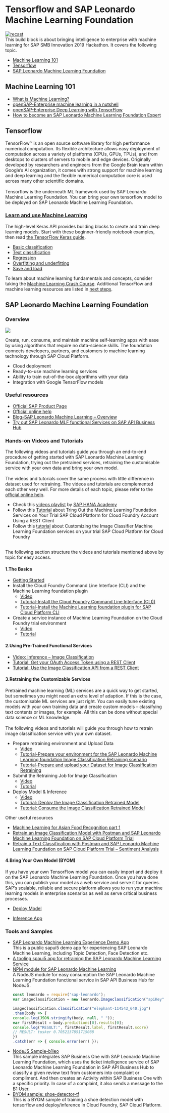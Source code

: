 # Tensorflow and SAP Leonardo Machine Learning Foundation
<a href="https://help.sap.com/viewer/product/SAP_LEONARDO_MACHINE_LEARNING_FOUNDATION/1.0/en-US"><img src="https://cdn-images-1.medium.com/max/1600/1*-iY0wsA8fIILyDmerX4N0Q.jpeg"  alt="recast" width="" /></a>
<br/>
This build block is about bringing intelligence to enterprise with machine learning for SAP SMB Innovation 2019 Hackathon. It covers the following topic.

* [Machine Learning 101](#Machine-Learning-101)
* [Tensorflow](#Tensorflow)
* [SAP Leonardo Machine Learning Foundation](#SAP-Leonardo-Machine-Learning-Foundation)

## Machine Learning 101
* [What is Machine Learning?](https://www.sap.com/sea/products/leonardo/machine-learning/what-is-machine-learning.html)
* [openSAP-Enterprise machine learning in a nutshell](https://open.sap.com/courses/ml1)
* [openSAP-Enterprise Deep Learning with TensorFlow](https://open.sap.com/courses/ml2)
* [How to become an SAP Leonardo Machine Learning Foundation Expert](https://blogs.sap.com/2018/11/13/how-to-become-an-sap-leonardo-machine-learning-foundation-expert/)

## Tensorflow
TensorFlow™ is an open source software library for high performance numerical computation. Its flexible architecture allows easy deployment of computation across a variety of platforms (CPUs, GPUs, TPUs), and from desktops to clusters of servers to mobile and edge devices. Originally developed by researchers and engineers from the Google Brain team within Google’s AI organization, it comes with strong support for machine learning and deep learning and the flexible numerical computation core is used across many other scientific domains.
<br>
<br/>
Tensorflow is the underneath ML framework used by SAP Leonardo Machine Learning Foundation. You can bring your own tensorflow model to be deployed on SAP Leonardo Machine Learning Foundation.

### [Learn and use Machine Learning](https://www.tensorflow.org/tutorials)
The high-level Keras API provides building blocks to create and train deep learning models. Start with these beginner-friendly notebook examples, then read [the TensorFlow Keras guide](https://www.tensorflow.org/guide/keras).
<br/>
* [Basic classification](https://www.tensorflow.org/tutorials/keras/basic_classification)
* [Text classification](https://www.tensorflow.org/tutorials/keras/basic_text_classification)
* [Regression](https://www.tensorflow.org/tutorials/keras/basic_regression)
* [Overfitting and underfitting](https://www.tensorflow.org/tutorials/keras/overfit_and_underfit)
* [Save and load](https://www.tensorflow.org/tutorials/keras/save_and_restore_models)

To learn about machine learning fundamentals and concepts, consider taking the [Machine Learning Crash Course](https://developers.google.com/machine-learning/crash-course/). Additional TensorFlow and machine learning resources are listed in [next steps](https://www.tensorflow.org/tutorials/next_steps).

## SAP Leonardo Machine Learning Foundation
### Overview
![](https://i.imgur.com/g7gLkuX.jpg)

Create, run, consume, and maintain machine self-learning apps with ease by using algorithms that require no data-science skills. The foundation connects developers, partners, and customers to machine learning technology through SAP Cloud Platform.

* Cloud deployment
* Ready-to-use machine learning services
* Ability to train out-of-the-box algorithms with your data
* Integration with Google TensorFlow models

### Useful resources
* [Official SAP Product Page](https://www.sap.com/sea/products/machine-learning-foundation.html)
* [Official online help](https://help.sap.com/viewer/product/SAP_LEONARDO_MACHINE_LEARNING_FOUNDATION/1.0/en-US)
* [Blog-SAP Leonardo Machine Learning – Overview](https://blogs.sap.com/2018/01/29/sap-leonardo-machine-learning-overview/)
* [Try out SAP Leonardo MLF functional Services on SAP API Business Hub](https://api.sap.com/package/SAPLeonardoMLFunctionalServices?section=Artifacts)

### Hands-on Videos and Tutorials
The following videos and tutorials guide you through an end-to-end procedure of getting started with SAP Leonardo Machine Learning Foundation, trying out the pretrained services, retraining the customisable service with your own data and bring your own model. 
<br/>
<br/>
The videos and tutorials cover the same process with little difference in dataset used for retraining. The videos and tutorials are complemented each other very well. For more details of each topic, please refer to the [official online help](https://help.sap.com/viewer/product/SAP_LEONARDO_MACHINE_LEARNING_FOUNDATION/1.0/en-US).
* Check this [videos playlist](https://www.youtube.com/watch?v=5wQRK6Mr7YU&list=PLkzo92owKnVzGkWq8Ge2q1lOWeYcBoK0q) by [SAP HANA Academy](https://www.youtube.com/channel/UCRhV_0Jlwgz_v3jmAuhHYZg)
* Follow this [Tutorial](https://developers.sap.com/group.cp-mlf-rest.html) about Tring Out the Machine Learning Foundation Services on Your Trial SAP Cloud Platform for Cloud Foundry Account Using a REST Client
* Follow this [tutorial](https://developers.sap.com/group.cp-mlf-retrain.html) about Customizing the Image Classifier Machine Learning Foundation services on your trial SAP Cloud Platform for Cloud Foundry

<br/>
The following section structure the videos and tutorials mentioned above by topic for easy access.

#### 1.The Basics
* [Getting Started](https://www.youtube.com/watch?v=5wQRK6Mr7YU&index=1&list=PLkzo92owKnVzGkWq8Ge2q1lOWeYcBoK0q)
* Install the Cloud Foundry Command Line Interface (CLI) and the Machine Learning foundation plugin
    * [Video](https://www.youtube.com/watch?v=XYTE4XB9KtE&list=PLkzo92owKnVzGkWq8Ge2q1lOWeYcBoK0q&index=3)
    * [Tutorial-Install the Cloud Foundry Command Line Interface (CLI))](https://developers.sap.com/tutorials/cp-cf-download-cli.html)
    * [Tutorial-Install the Machine Learning foundation plugin for SAP Cloud Platform CLI](https://developers.sap.com/tutorials/cp-mlf-install-sapmlcli.html)
* Create a service instance of Machine Learning Foundation on the Cloud Foundry trial environment
    * [Video](https://www.youtube.com/watch?v=_7h9OKWj_LA&index=4&list=PLkzo92owKnVzGkWq8Ge2q1lOWeYcBoK0q)
    * [Tutorial](https://developers.sap.com/tutorials/cp-mlf-create-instance.html)

#### 2.Using Pre-Trained Functional Services
* [Video: Inference – Image Classification](https://www.youtube.com/watch?v=ozKp4dlZW5g&index=5&list=PLkzo92owKnVzGkWq8Ge2q1lOWeYcBoK0q)
* [Tutorial: Get your OAuth Access Token using a REST Client](https://developers.sap.com/tutorials/cp-mlf-rest-generate-oauth-token.html)
* [Tutorial: Use the Image Classification API from a REST Client](https://developers.sap.com/sea/tutorials/cp-mlf-rest-img-image-classification.html)

#### 3.Retraining the Customizable Services
Pretrained machine learning (ML) services are a quick way to get started, but sometimes you might need an extra level of adaption. If this is the case, the customisable ML services are just right. You can easily tune existing models with your own training data and create custom models – classifying text contents or images, for example. All this can be done without special data science or ML knowledge. 
<br/>
<br/>
The following videos and tutorials will guide you through  how to retrain image classification service with your own dataset.

* Prepare retraining environment and Upload Data
    * [Video](https://www.youtube.com/watch?v=2x5hGl5Bvmg&index=6&list=PLkzo92owKnVzGkWq8Ge2q1lOWeYcBoK0q)
    * [Tutorial-Prepare your environment for the SAP Leonardo Machine Learning foundation Image Classification Retraining scenario](https://developers.sap.com/tutorials/cp-mlf-retrain-image-classification-01.html)
    * [Tutorial-Prepare and upload your Dataset for Image Classification Retraining](https://developers.sap.com/tutorials/cp-mlf-retrain-image-classification-02.html)
* Submit the Retraining Job for Image Classification 
    * [Video](https://www.youtube.com/watch?v=sCFUv8rtARk&list=PLkzo92owKnVzGkWq8Ge2q1lOWeYcBoK0q&index=7)
    * [Tutorial](https://developers.sap.com/tutorials/cp-mlf-retrain-image-classification-03.html)
* Deploy Model & Inference
    * [Video](https://www.youtube.com/watch?v=pg1FayyB204&index=8&list=PLkzo92owKnVzGkWq8Ge2q1lOWeYcBoK0q)
    * [Tutorial: Deploy the Image Classification Retrained Model](https://developers.sap.com/tutorials/cp-mlf-retrain-image-classification-04.html)
    * [Tutorial: Consume the Image Classification Retrained Model](https://developers.sap.com/tutorials/cp-mlf-retrain-image-classification-05.html)

Other useful resources
* [Machine Learning for Asian Food Recognition part 1](https://blogs.sap.com/2018/12/27/machine-learning-for-asian-food-recognition-part-1/)
* [Retrain an Image Classification Model with Postman and SAP Leonardo Machine Learning Foundation on SAP Cloud Platform Trial](https://blogs.sap.com/2018/11/04/retrain-an-image-classification-model-with-postman-and-sap-leonardo-machine-learning-foundation-on-sap-cloud-platform-trial/)
* [Retrain a Text Classification with Postman and SAP Leonardo Machine Learning Foundation on SAP Cloud Platform Trial – Sentiment Analysis](https://blogs.sap.com/2018/12/03/retrain-a-text-classification-with-postman-and-sap-leonardo-machine-learning-foundation-on-sap-cloud-platform-trial-sentiment-analysis/)


#### 4.Bring Your Own Model (BYOM)
If you have your own TensorFlow model you can easily import and deploy it on the SAP Leonardo Machine Learning Foundation. Once you have done this, you can publish your model as a web service and serve it for queries.  SAP’s scalable, reliable and secure platform allows you to run your machine learning models in enterprise scenarios as well as serve critical business processes.
* [Deploy Model](https://www.youtube.com/watch?v=H1hVhj42NwY&index=9&list=PLkzo92owKnVzGkWq8Ge2q1lOWeYcBoK0q)

* [Inference App](https://www.youtube.com/watch?v=GZZ9Qn0uKTo&index=10&list=PLkzo92owKnVzGkWq8Ge2q1lOWeYcBoK0q)


### Tools and Samples
* [SAP Leonardo Machine Learning Experience Demo App](https://leo-mlp-demo-solutionexper-v3.cfapps.eu10.hana.ondemand.com/#/)
<br/>This is a public sapui5 demo app for experiencing SAP Leonardo Machine Learning, including Topic Detection, Face Detection etc. 
* [A tooling spaui5 app for retraining the SAP Leonardo Machine Learning Service](https://blogs.sap.com/2018/10/15/ui5-app-for-the-sap-leonardo-machine-learning-service/)
* [NPM module for SAP Leonardo Machine Learning](https://blogs.sap.com/2018/10/04/npm-module-for-sap-leonardo-machine-learning/)
<br/>A NodeJS module for easy consumption the SAP Leonardo Machine Learning Foundation functional service in SAP API Business Hub for NodeJS.
    ```javascript
    const leonardo = require('sap-leonardo');
    var imageclassification = new leonardo.Imageclassification("apiKey");

    imageclassification.classification("elephant-114543_640.jpg")
    .then(body => {
    console.log(JSON.stringify(body, null, " "));
    var firstResult = body.predictions[0].results[0];
    console.log("RESULT:", firstResult.label, firstResult.score)
    // RESULT: tusker 0.7052137851715088
    })
    .catch(err => { console.error(err) });
    ```
* [NodeJS Sample-b1leo](https://github.com/Ralphive/b1leo)
<br/>This sample integrates SAP Business One with SAP Leonardo Machine Learning Foundation, which uses the ticket intelligence service of SAP Leonardo Machine Learning Foundation in SAP API Business Hub to classify a given review text from customers into  complaint or compliment. And then creates an Activity within SAP Business One with a specific priority. In case of a complaint, it also sends a message to the B1 User.
* [BYOM sample: shoe-detector-tf](https://github.com/B1SA/smbmkt/tree/master/detector/tensorflow)
<br/>This is a BYOM sample of training a shoe detection model with tensorflow and deploy/inference in Cloud Foundry, SAP Cloud Platform.
